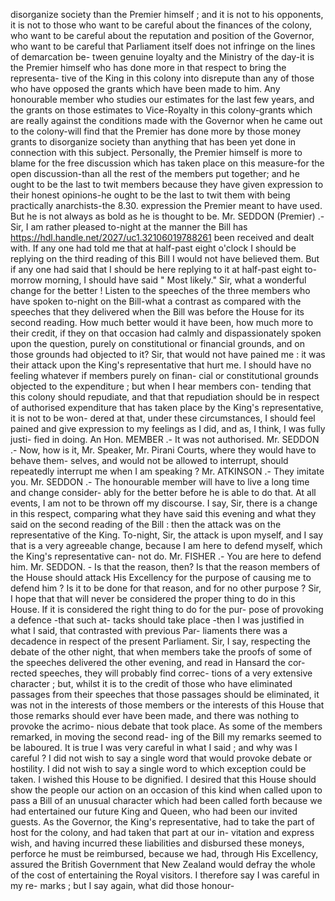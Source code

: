 disorganize society than the Premier himself ; and it is not to his opponents, it is not to those who want to be careful about the finances of the colony, who want to be careful about the reputation and position of the Governor, who want to be careful that Parliament itself does not infringe on the lines of demarcation be- tween genuine loyalty and the Ministry of the day-it is the Premier himself who has done more in that respect to bring the representa- tive of the King in this colony into disrepute than any of those who have opposed the grants which have been made to him. Any honourable member who studies our estimates for the last few years, and the grants on those estimates to Vice-Royalty in this colony-grants which are really against the conditions made with the Governor when he came out to the colony-will find that the Premier has done more by those money grants to disorganize society than anything that has been yet done in connection with this subject. Personally, the Premier himself is more to blame for the free discussion which has taken place on this measure-for the open discussion-than all the rest of the members put together; and he ought to be the last to twit members because they have given expression to their honest opinions-he ought to be the last to twit them with being practically anarchists-the 8.30. expression the Premier meant to have used. But he is not always as bold as he is thought to be. Mr. SEDDON (Premier) .- Sir, I am rather pleased to-night at the manner the Bill has https://hdl.handle.net/2027/uc1.32106019788261 been received and dealt with. If any one had told me that at half-past eight o'clock I should be replying on the third reading of this Bill I would not have believed them. But if any one had said that I should be here replying to it at half-past eight to-morrow morning, I should have said " Most likely." Sir, what a wonderful change for the better ! Listen to the speeches of the three members who have spoken to-night on the Bill-what a contrast as compared with the speeches that they delivered when the Bill was before the House for its second reading. How much better would it have been, how much more to their credit, if they on that occasion had calmly and dispassionately spoken upon the question, purely on constitutional or financial grounds, and on those grounds had objected to it? Sir, that would not have pained me : it was their attack upon the King's representative that hurt me. I should have no feeling whatever if members purely on finan- cial or constitutional grounds objected to the expenditure ; but when I hear members con- tending that this colony should repudiate, and that that repudiation should be in respect of authorised expenditure that has taken place by the King's representative, it is not to be won- dered at that, under these circumstances, I should feel pained and give expression to my feelings as I did, and as, I think, I was fully justi- fied in doing. An Hon. MEMBER .- It was not authorised. Mr. SEDDON .- Now, how is it, Mr. Speaker, Mr. Pirani Courts, where they would have to behave them- selves, and would not be allowed to interrupt, should repeatedly interrupt me when I am speaking ? Mr. ATKINSON .- They imitate you. Mr. SEDDON .- The honourable member will have to live a long time and change consider- ably for the better before he is able to do that. At all events, I am not to be thrown off my discourse. I say, Sir, there is a change in this respect, comparing what they have said this evening and what they said on the second reading of the Bill : then the attack was on the representative of the King. To-night, Sir, the attack is upon myself, and I say that is a very agreeable change, because I am here to defend myself, which the King's representative can- not do. Mr. FISHER .- You are here to defend him. Mr. SEDDON. - Is that the reason, then? Is that the reason members of the House should attack His Excellency for the purpose of causing me to defend him ? Is it to be done for that reason, and for no other purpose ? Sir, I hope that that will never be considered the proper thing to do in this House. If it is considered the right thing to do for the pur- pose of provoking a defence -that such at- tacks should take place -then I was justified in what I said, that contrasted with previous Par- liaments there was a decadence in respect of the present Parliament. Sir, I say, respecting the debate of the other night, that when members take the proofs of some of the speeches delivered the other evening, and read in Hansard the cor- rected speeches, they will probably find correc- tions of a very extensive character ; but, whilst it is to the credit of those who have eliminated passages from their speeches that those passages should be eliminated, it was not in the interests of those members or the interests of this House that those remarks should ever have been made, and there was nothing to provoke the acrimo- nious debate that took place. As some of the members remarked, in moving the second read- ing of the Bill my remarks seemed to be laboured. It is true I was very careful in what I said ; and why was I careful ? I did not wish to say a single word that would provoke debate or hostility. I did not wish to say a single word to which exception could be taken. I wished this House to be dignified. I desired that this House should show the people our action on an occasion of this kind when called upon to pass a Bill of an unusual character which had been called forth because we had entertained our future King and Queen, who had been our invited guests. As the Governor, the King's representative, had to take the part of host for the colony, and had taken that part at our in- vitation and express wish, and having incurred these liabilities and disbursed these moneys, perforce he must be reimbursed, because we had, through His Excellency, assured the British Government that New Zealand would defray the whole of the cost of entertaining the Royal visitors. I therefore say I was careful in my re- marks ; but I say again, what did those honour- 